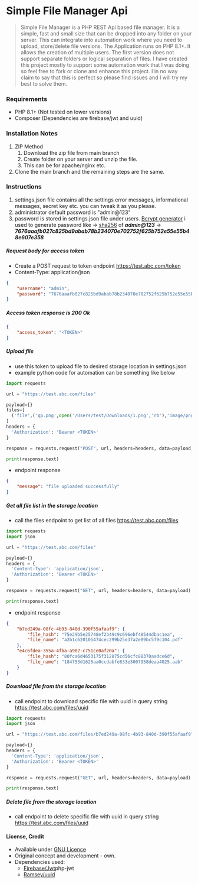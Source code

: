 # Simple File Manager Api
> Simple File Manager is a PHP REST Api based file manager. It is a simple, fast and small size that can be dropped into any folder on your server. This can integrate into automation work where you need to upload, store/delete file versions. The Application runs on PHP 8.1+. It allows the creation of multiple users. The first version does not support separate folders or logical separation of files. 
> I have created this project mostly to support some automation work that I was doing so feel free to fork or clone and enhance this project. I in no way claim to say that this is perfect so please find issues and I will try my best to solve them.

### Requirements
- PHP 8.1+ (Not tested on lower versions)
- Composer (Dependencies are firebase/jwt and uuid)

### Installation Notes
1. ZIP Method
   1. Download the zip file from main branch
   2. Create folder on your server and unzip the file.
   3. This can be for apache/nginx etc.
2. Clone the main branch and the remaining steps are the same.
   
### Instructions
1. settings.json file contains all the settings error messages, informational messages, secret key etc. you can tweak it as you please.
2. administrator default password is "admin@123"
3. password is stored in settings.json file under users. [Bcrypt generator](https://bcrypt-generator.com/) i used to generate password like -> [sha256](https://emn178.github.io/online-tools/sha256.html) of ***admin@123*** -> ***7676aaafb027c825bd9abab78b234070e702752f625b752e55e55b48e607e358***

##### Request body for access token
- Create a POST request to token endpoint https://test.abc.com/token
- Content-Type: application/json
```json
{
    "username": "admin",
    "password": "7676aaafb027c825bd9abab78b234070e702752f625b752e55e55b48e607e358"
}
```

##### Access token response is 200 Ok
```json
{
    "access_token": "<TOKEN>"
}
```

##### Upload file
- use this token to upload file to desired storage location in settings.json
- example python code for automation can be something like below
```python
import requests

url = "https://test.abc.com/files"

payload={}
files=[
  ('file',('qp.png',open('/Users/test/Downloads/1.png','rb'),'image/png'))
]
headers = {
  'Authorization': 'Bearer <TOKEN>'
}

response = requests.request("POST", url, headers=headers, data=payload, files=files)

print(response.text)
```
- endpoint response 
```json
{
    "message": "file uploaded successfully"
}
```
##### Get all file list in the storage location
- call the files endpoint to get list of all files https://test.abc.com/files
```python
import requests
import json

url = "https://test.abc.com/files"

payload={}
headers = {
  'Content-Type': 'application/json',
  'Authorization': 'Bearer <TOKEN>'
}

response = requests.request("GET", url, headers=headers, data=payload)

print(response.text)

```
- endpoint response
```json
{
    "b7ed249a-08fc-4b93-840d-390f55afaaf9": {
        "file_hash": "75e29b5e25748ef2b49c9c696ebf40544dbac1ea",
        "file_name": "a2b1c620105474cec299b25e37a2e89bc5f9c104.pdf"
    },
    "e4c6fdea-355a-4fba-a982-c751ce0af20a": {
        "file_hash": "80fca6d4653175f312875cd56cfc88370aadce6d",
        "file_name": "184753d1626aa0ccdabfe833e3007958deaa4025.aab"
    }
}
```

##### Download file from the storage location
- call endpoint to download specific file with uuid in query string https://test.abc.com/files/uuid
```python
import requests
import json

url = "https://test.abc.com/files/b7ed249a-08fc-4b93-840d-390f55afaaf9"

payload={}
headers = {
  'Content-Type': 'application/json',
  'Authorization': 'Bearer <TOKEN>'
}

response = requests.request("GET", url, headers=headers, data=payload)

print(response.text)
```

##### Delete file from the storage location
- call endpoint to delete specific file with uuid in query string https://test.abc.com/files/uuid


#### License, Credit

- Available under [GNU Licence](https://github.com/prasathmani/tinyfilemanager/blob/master/LICENSE)
- Original concept and development - own.
- Dependencies used:
  - [Firebase/Jwt](https://github.com/firebase/)php-jwt
  - [Ramsey/uuid](https://github.com/ramsey/uuid)
